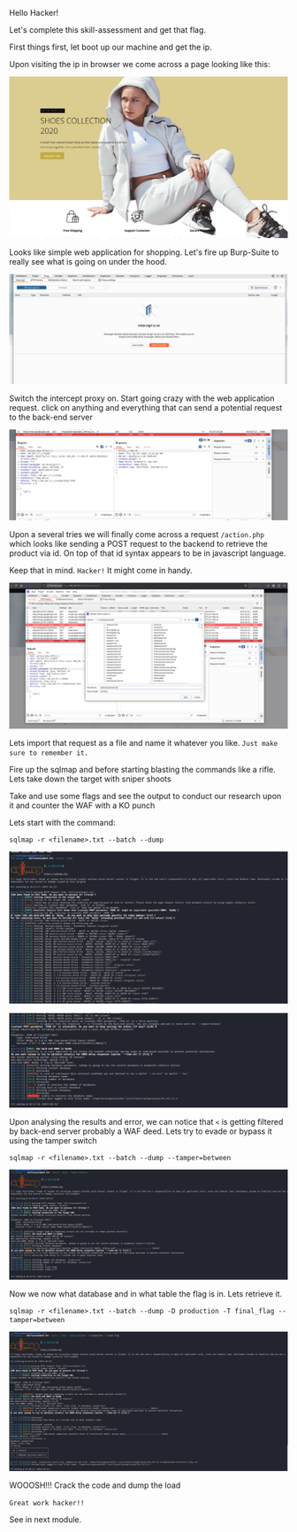 Hello Hacker! 

Let's complete this skill-assessment and get that flag.

First things first, let boot up our machine and get the ip.

Upon visiting the ip in browser we come across a page looking like this:

![alt text](https://github.com/Parveen-Rawat/HTB_Write-ups/blob/main/SQLMAP_essentials/assets/1.png)

Looks like simple web application for shopping. Let's fire up Burp-Suite to really see what is going on under the hood.

![alt text](https://github.com/Parveen-Rawat/HTB_Write-ups/blob/main/SQLMAP_essentials/assets/2.png)

Switch the intercept proxy on. Start going crazy with the web application request. click on anything and everything that can send a potential request to the back-end server

![alt text](https://github.com/Parveen-Rawat/HTB_Write-ups/blob/main/SQLMAP_essentials/assets/3.png)

Upon a several tries we will finally come across a request `/action.php` which looks like sending a POST request to the backend to retrieve the product via id. On top of that id syntax appears to be in javascript language. 

Keep that in mind. `Hacker!` It might come in handy.

![alt text](https://github.com/Parveen-Rawat/HTB_Write-ups/blob/main/SQLMAP_essentials/assets/4.png)

Lets import that request as a file and name it whatever you like. `Just make sure to remember it.`

Fire up the sqlmap and before starting blasting the commands like a rifle. Lets take down the target with sniper shoots

Take and use some flags and see the output to conduct our research upon it and counter the WAF with a KO punch

Lets start with the command:

```
sqlmap -r <filename>.txt --batch --dump
```

![alt text](https://github.com/Parveen-Rawat/HTB_Write-ups/blob/main/SQLMAP_essentials/assets/5.png)

![alt text](https://github.com/Parveen-Rawat/HTB_Write-ups/blob/main/SQLMAP_essentials/assets/6.png)

Upon analysing the results and error, we can notice that `<` is getting filtered by back-end server probably a WAF deed. Lets try to evade or bypass it using the tamper switch

```
sqlmap -r <filename>.txt --batch --dump --tamper=between
```

![alt text](https://github.com/Parveen-Rawat/HTB_Write-ups/blob/main/SQLMAP_essentials/assets/7.png)

Now we now what database and in what table the flag is in. Lets retrieve it.

```
sqlmap -r <filename>.txt --batch --dump -D production -T final_flag --tamper=between
```

![alt text](https://github.com/Parveen-Rawat/HTB_Write-ups/blob/main/SQLMAP_essentials/assets/8.png)

WOOOSH!!! Crack the code and dump the load 

`Great work hacker!!`

See in next module.

